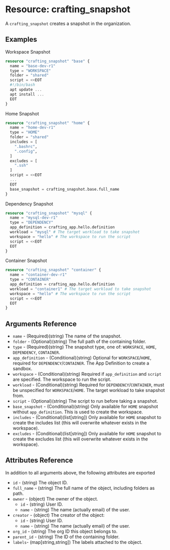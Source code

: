 # Resource: crafting_snapshot 

A `crafting_snapshot` creates a snapshot in the organization.

## Examples

Workspace Snapshot

``` terraform
resource "crafting_snapshot" "base" {
  name = "base-dev-r1"
  type = "WORKSPACE"
  folder = "shared"
  script = <<EOT
  #!/bin/bash
  apt update ...
  apt install ...
  EOT
}
``` 

Home Snapshot

``` terraform
resource "crafting_snapshot" "home" {
  name = "home-dev-r1"
  type = "HOME"
  folder = "shared"
  includes = [
    ".bashrc",
    ".config",
  ]
  excludes = [
    ".ssh"
  ]
  script = <<EOT
  ...
  EOT
  base_snapshot = crafting_snapshot.base.full_name
}
```

Dependency Snapshot

```terraform
resource "crafting_snapshot" "mysql" {
  name = "mysql-dev-r1"
  type = "DEPENDENCY"
  app_definition = crafting_app.hello.definition
  workload = "mysql" # The target workload to take snapshot
  workspace = "hello" # The workspace to run the script
  script = <<EOT
  EOT
}
```

Container Snapshot

```terraform
resource "crafting_snapshot" "container" {
  name = "container-dev-r1"
  type = "CONTAINER"
  app_definition = crafting_app.hello.definition
  workload = "container1" # The target workload to take snapshot
  workspace = "hello" # The workspace to run the script
  script = <<EOT
  EOT
}
```

## Arguments Reference
* `name` - (Required)(string) The name of the snapshot.
* `folder` - (Optional)(string) The full path of the containing folder.
* `type` - (Required)(string) The snapshot type, one of: `WORKSPACE`, `HOME`, `DEPENDENCY`, `CONTAINER`.
* `app_definition` - (Conditional)(string) Optional for `WORKSPACE`/`HOME`, required for `DEPENDENCY`/`CONTAINER`. The App Definition to create a sandbox.
* `workspace` - (Conditional)(string) Required if `app_definition` and `script` are specified. The workspace to run the script.
* `workload` - (Conditional)(string) Required for `DEPENDENCY`/`CONTAINER`, must be unspecified for `WORKSPACE`/`HOME`. The target workload to take snapshot from.
* `script` - (Optional)(string) The script to run before taking a snapshot.
* `base_snapshot` - (Conditional)(string) Only available for `HOME` snapshot without `app_definition`. This is used to create the workspace.
* `includes` - (Conditional)(list[string]) Only available for `HOME` snapshot to create the includes list (this will overwrite whatever exists in the workspace).
* `excludes` - (Conditional)(list[string]) Only available for `HOME` snapshot to create the excludes list (this will overwrite whatever exists in the workspace).

## Attributes Reference

In addition to all arguments above, the following attributes are exported

* `id` - (string) The object ID.
* `full_name` - (string) The full name of the object, including folders as path.
* `owner` - (object) The owner of the object.
    * `id` - (string) User ID.
    * `name` - (string) The name (actually email) of the user.
* `creator` - (object) The creator of the object:
    * `id` - (string) User ID.
    * `name` - (string) The name (actually email) of the user.
* `org_id` - (string) The org ID this object belongs to.
* `parent_id` - (string) The ID of the containing folder.
* `labels`- (map[string,string]) The labels attached to the object.


